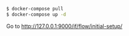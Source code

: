 ```sh
$ docker-compose pull
$ docker-compose up -d
```

Go to http://127.0.0.1:9000/if/flow/initial-setup/
